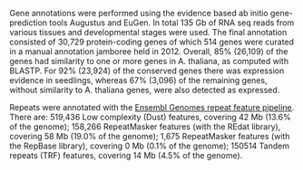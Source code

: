 Gene annotations were performed using the evidence based ab initio gene-prediction tools Augustus and EuGen. In total 135 Gb of RNA seq reads from various tissues and developmental stages were used. The final annotation consisted of 30,729 protein-coding genes of which 514 genes were curated in a manual annotation jamboree held in 2012. Overall, 85% (26,109) of the genes had similarity to one or more genes in A. thaliana, as computed with BLASTP. For 92% (23,924) of the conserved genes there was expression evidence in seedlings, whereas 67% (3,096) of the remaining genes, without similarity to A. thaliana genes, were also detected as expressed.

Repeats were annotated with the [Ensembl Genomes repeat feature pipeline](http://plants.ensembl.org/info/genome/annotation/repeat_features.html). There are: 519,436 Low complexity (Dust) features, covering 42 Mb (13.6% of the genome); 158,266 RepeatMasker features (with the REdat library), covering 58 Mb (19.0% of the genome); 1,675 RepeatMasker features (with the RepBase library), covering 0 Mb (0.1% of the genome); 150514 Tandem repeats (TRF) features, covering 14 Mb (4.5% of the genome).
